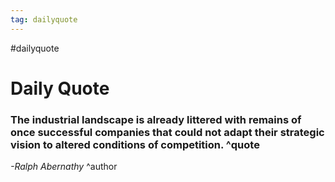 ```yaml
---
tag: dailyquote
---
```


#dailyquote

# Daily Quote

### The industrial landscape is already littered with remains of once successful companies that could not adapt their strategic vision to altered conditions of competition. ^quote
*-Ralph Abernathy* ^author

